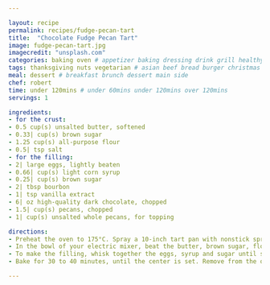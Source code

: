 ```yaml
---

layout: recipe
permalink: recipes/fudge-pecan-tart 
title:  "Chocolate Fudge Pecan Tart"
image: fudge-pecan-tart.jpg 
imagecredit: "unsplash.com" 
categories: baking oven # appetizer baking dressing drink grill healthyish marinade oven pickling quick raw salad sandwich sauce snack soup
tags: thanksgiving nuts vegetarian # asian beef bread burger christmas duck french fruit indian italian mexican nuts pasta pork poultry rice seafood thanksgiving vegetarian
meal: dessert # breakfast brunch dessert main side
chef: robert 
time: under 120mins # under 60mins under 120mins over 120mins
servings: 1 

ingredients:
- for the crust:
- 0.5 cup(s) unsalted butter, softened
- 0.33| cup(s) brown sugar
- 1.25 cup(s) all-purpose flour
- 0.5| tsp salt
- for the filling:
- 2| large eggs, lightly beaten
- 0.66| cup(s) light corn syrup
- 0.25| cup(s) brown sugar
- 2| tbsp bourbon
- 1| tsp vanilla extract
- 6| oz high-quality dark chocolate, chopped
- 1.5| cup(s) pecans, chopped
- 1| cup(s) unsalted whole pecans, for topping

directions:
- Preheat the oven to 175°C. Spray a 10-inch tart pan with nonstick spray.
- In the bowl of your electric mixer, beat the butter, brown sugar, flour and salt together, starting on low speed and increasing to medium. The mixture will be in coarse crumbs and almost crumbly and dough like. Press it evenly into the bottom of the greased pan. Bake for 20 to 25 minutes, until slightly browned. Let it cool for about 10 to 15 minutes.
- To make the filling, whisk together the eggs, syrup and sugar until smooth. Whisk in the bourbon and vanilla extract. Use a spatula to fold in the chocolate and chopped pecans. Pour the filling on top of the crust. Top with the whole pecans.
- Bake for 30 to 40 minutes, until the center is set. Remove from the oven and let cool before serving. You can make this a day or two ahead of time and store it in the fridge.

--- 
```

